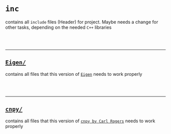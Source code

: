 # `inc`

contains all `include` files (Header) for project. Maybe needs a change for other tasks, depending on the needed `C++` libraries

<br/><br/>

-------

## <a href='Eigen/' target='_blank'>`Eigen/`</a>

contains all files that this version of <a href='http://eigen.tuxfamily.org/index.php?title=Main_Page' target='_blank'>`Eigen`</a> needs to work properly

<br/><br/>

-------

## <a href='cnpy/' target='_blank'>`cnpy/`</a>

contains all files that this version of <a href="https://github.com/rogersce/cnpy" target="_blank">`cnpy by Carl Rogers`</a> needs to work properly